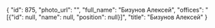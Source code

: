 {
    "id": 875,
    "photo_url": "",
    "full_name": "Бизунов Алексей",
    "offices": "[{\"id\": null, \"name\": null, \"position\": null}]",
    "title": "Бизунов Алексей"
}